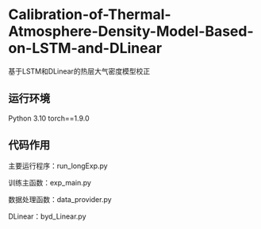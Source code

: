# Calibration-of-Thermal-Atmosphere-Density-Model-Based-on-LSTM-and-DLinear
基于LSTM和DLinear的热层大气密度模型校正

## 运行环境
Python 3.10
torch==1.9.0

## 代码作用
主要运行程序：run_longExp.py

训练主函数：exp_main.py

数据处理函数：data_provider.py

DLinear：byd_Linear.py

